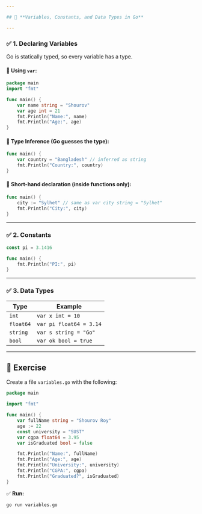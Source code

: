 ```yaml
---

## 🧠 **Variables, Constants, and Data Types in Go**

---
```


### ✅ 1. **Declaring Variables**

Go is statically typed, so every variable has a type.

#### 📌 Using `var`:

```go
package main
import "fmt"

func main() {
    var name string = "Shourov"
    var age int = 21
    fmt.Println("Name:", name)
    fmt.Println("Age:", age)
}
```

#### 📌 Type Inference (Go guesses the type):

```go
func main() {
    var country = "Bangladesh" // inferred as string
    fmt.Println("Country:", country)
}
```

#### 📌 Short-hand declaration (inside functions only):

```go
func main() {
    city := "Sylhet" // same as var city string = "Sylhet"
    fmt.Println("City:", city)
}
```

---

### ✅ 2. **Constants**

```go
const pi = 3.1416

func main() {
    fmt.Println("PI:", pi)
}
```

---

### ✅ 3. **Data Types**

| Type      | Example                 |
| --------- | ----------------------- |
| `int`     | `var x int = 10`        |
| `float64` | `var pi float64 = 3.14` |
| `string`  | `var s string = "Go"`   |
| `bool`    | `var ok bool = true`    |

---

## 🎯 **Exercise**

Create a file `variables.go` with the following:

```go
package main

import "fmt"

func main() {
    var fullName string = "Shourov Roy"
    age := 22
    const university = "SUST"
    var cgpa float64 = 3.95
    var isGraduated bool = false

    fmt.Println("Name:", fullName)
    fmt.Println("Age:", age)
    fmt.Println("University:", university)
    fmt.Println("CGPA:", cgpa)
    fmt.Println("Graduated?", isGraduated)
}
```

✅ **Run:**

```bash
go run variables.go
```
